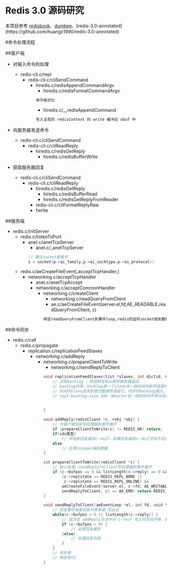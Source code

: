 Redis 3.0 源码研究
============================
本项目参考
[redisbook](http://origin.redisbook.com)、[dumbee](http://dumbee.net/archives/114')、[redis-3.0-annotated](https://github.com/huangz1990/redis-3.0-annotated)

#命令处理流程

##客户端
- 对输入命令的处理
    - redis-cli.c/repl
        - redis-cli.c/cliSendCommand
            - hiredis.c/redisAppendCommandArgv
                - hiredis.c/redisFormatCommandArgv
                ```markdown
                命令格式化
                ```
                - hiredis.c/__redisAppendCommand    
                ```markdown
                写入全局的 redisContext 的 write 缓冲区 obuf 中
                ```
                                
- 向服务器发送命令
    - redis-cli.c/cliSendCommand
        - redis-cli.c/cliReadReply
            - hiredis.c/redisGetReply
                - hiredis.c/redisBufferWrite

- 获取服务器回复
    - redis-cli.c/cliSendCommand
        - redis-cli.c/cliReadReply
            - hiredis.c/redisGetReply
                - hiredis.c/redisBufferRead
                - hiredis.c/redisGetReplyFromReader
            - redis-cli.c/cliFormatReplyRaw
            - fwrite
            
 ##服务端
 - redis.c/initServer
    - redis.c/listenToPort
        - anet.c/anetTcpServer
            - anet.c/_anetTcpServer
            ```C
            // 建立socket套接字
            s = socket(p->ai_family,p->ai_socktype,p->ai_protocol))
            ```
    - redis.c/aeCreateFileEvent(,acceptTcpHandler,)
        - networking.c/acceptTcpHandler
            - anet.c/anetTcpAccept
            - networking.c/acceptCommonHandler
                - networking.c/createClient
                    - networking.c/readQueryFromClient
                    - ae.c/aeCreateFileEvent(server.el,fd,AE_READABLE,readQueryFromClient, c)
                    ```markdown
                    绑定readQueryFromClient到事件loop,redis的监听socket收到数据时将调用该函数进行处理
                    ```
                    
 ##命令同步
 - redis.c/call
    - redis.c/propagate
        - replication.c/replicationFeedSlaves
            - networking.c/addReply
                - networking.c/prepareClientToWrite
                    - networking.c/sendReplyToClient
                    ```C
                    void replicationFeedSlaves(list *slaves, int dictid, robj **argv, int argc) {
                        // 没有backlog ，则说明没有从服务器直接返回。
                        // backlog作用：backlog是一个slave在一段时间内断开连接时记录salve数据的缓冲，所以一个slave在重新连接时，不必要全量的同步，而是一个增量同步就足够了，将在断开连接的这段
                        // 时间内slave丢失的部分数据传送给它。同步的backlog越大，slave能够进行增量同步并且允许断开连接的时间就越长。backlog只分配一次并且至少需要一个slave连接
                        // repl-backlog-size 1mb 当master在一段时间内不再与任何slave连接，backlog将会释放。以下选项配置了从最后一个 slave断开开始计时多少秒后，backlog缓冲将会释放。  0表示永不释放backlog  repl-backlog-ttl 3600
                        
                        
                    }
                    
                    void addReply(redisClient *c, robj *obj) {
                        // 为客户端安装写处理器到事件循环
                        if (prepareClientToWrite(c) != REDIS_OK) return;
                        if(sds类型)
                            // 添加到回复缓存c->buf，如果回复缓存c->buf空间不足添加到回复链表c->reply
                        else
                            // 处理integer编码数据
                    }
                    
                    int prepareClientToWrite(redisClient *c) {
                        // 核心处理，sendReplyToClient写处理器到事件循环
                        if (c->bufpos == 0 && listLength(c->reply) == 0 &&
                            (c->replstate == REDIS_REPL_NONE ||
                             c->replstate == REDIS_REPL_ONLINE) &&
                            aeCreateFileEvent(server.el, c->fd, AE_WRITABLE,
                            sendReplyToClient, c) == AE_ERR) return REDIS_ERR;
                    }
                    
                    void sendReplyToClient(aeEventLoop *el, int fd, void *privdata, int mask){
                        // 回复缓存或者回复列表有值 写出去
                        while(c->bufpos > 0 || listLength(c->reply)) {
                            // 因为在 addReply方法中对 c->buf 写入时空间不够，就复制到 c->reply 链表中了，所以有如下处理。
                            if (c->bufpos > 0) {
                                // 处理回复缓存
                            }else{
                                // 处理回复列表
                            }
                        }
                        // 写检查
                        // 释放写fd
                    }
                     ```